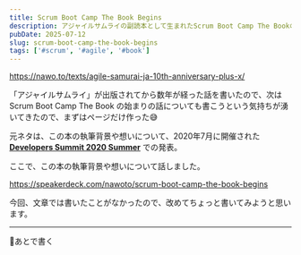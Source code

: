 ```yaml
---
title: Scrum Boot Camp The Book Begins
description: アジャイルサムライの副読本として生まれたScrum Boot Camp The Bookの始まりの話を書く予定
pubDate: 2025-07-12
slug: scrum-boot-camp-the-book-begins
tags: ['#scrum', '#agile', '#book']
---
```


https://nawo.to/texts/agile-samurai-ja-10th-anniversary-plus-x/

「アジャイルサムライ」が出版されてから数年が経った話を書いたので、次は Scrum Boot Camp The Book の始まりの話についても書こうという気持ちが湧いてきたので、まずはページだけ作った😅

元ネタは、この本の執筆背景や想いについて、2020年7月に開催された **[Developers Summit 2020 Summer](https://event.shoeisha.jp/devsumi/20200721)** での発表。

ここで、この本の執筆背景や想いについて話しました。

https://speakerdeck.com/nawoto/scrum-boot-camp-the-book-begins

今回、文章では書いたことがなかったので、改めてちょっと書いてみようと思います。

---

🚧あとで書く
